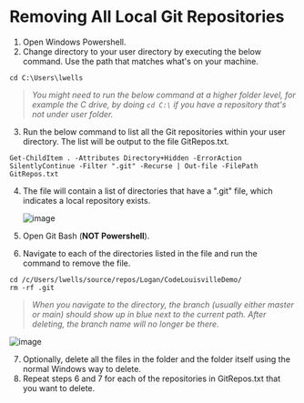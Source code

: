 # Removing All Local Git Repositories

1. Open Windows Powershell.
2. Change directory to your user directory by executing the below command. Use the path that matches what's on your machine.
```
cd C:\Users\lwells
```
> *You might need to run the below command at a higher folder level, for example the C drive, by doing `cd C:\` if you have a repository that's not under user folder.*
3. Run the below command to list all the Git repositories within your user directory. The list will be output to the file GitRepos.txt.
```
Get-ChildItem . -Attributes Directory+Hidden -ErrorAction SilentlyContinue -Filter ".git" -Recurse | Out-file -FilePath GitRepos.txt
```
4. The file will contain a list of directories that have a ".git" file, which indicates a local repository exists.

      ![image](https://user-images.githubusercontent.com/9041008/158186104-81d986b6-218a-495f-89e8-eb95ee3db3a6.png)

5. Open Git Bash (**NOT Powershell**).
6. Navigate to each of the directories listed in the file and run the command to remove the file.
```
cd /c/Users/lwells/source/repos/Logan/CodeLouisvilleDemo/
rm -rf .git
```
> *When you navigate to the directory, the branch (usually either master or main) should show up in blue next to the current path.
> After deleting, the branch name will no longer be there.*

![image](https://user-images.githubusercontent.com/9041008/158187422-f74428b4-3a43-4549-b3a4-011b94ca576c.png)

7. Optionally, delete all the files in the folder and the folder itself using the normal Windows way to delete.
8. Repeat steps 6 and 7 for each of the repositories in GitRepos.txt that you want to delete.
